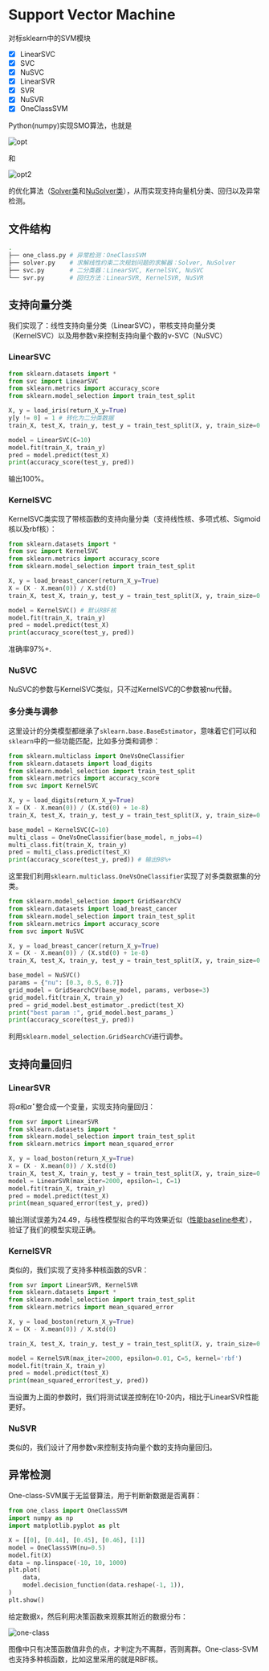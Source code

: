 # Support Vector Machine

对标sklearn中的SVM模块

- [x] LinearSVC
- [x] SVC
- [x] NuSVC
- [x] LinearSVR
- [x] SVR
- [x] NuSVR
- [x] OneClassSVM

Python(numpy)实现SMO算法，也就是

![opt](src/formula.png)

和

![opt2](src/nu-formula.png)

的优化算法（[Solver类](./solver.py)和[NuSolver类](./solver.py)），从而实现支持向量机分类、回归以及异常检测。

## 文件结构

```bash
.
├── one_class.py # 异常检测：OneClassSVM
├── solver.py    # 求解线性约束二次规划问题的求解器：Solver, NuSolver
├── svc.py       # 二分类器：LinearSVC, KernelSVC, NuSVC
└── svr.py       # 回归方法：LinearSVR, KernelSVR, NuSVR
```

## 支持向量分类

我们实现了：线性支持向量分类（LinearSVC），带核支持向量分类（KernelSVC）以及用参数ν来控制支持向量个数的ν-SVC（NuSVC）

### LinearSVC

```python
from sklearn.datasets import *
from svc import LinearSVC
from sklearn.metrics import accuracy_score
from sklearn.model_selection import train_test_split

X, y = load_iris(return_X_y=True)
y[y != 0] = 1 # 转化为二分类数据
train_X, test_X, train_y, test_y = train_test_split(X, y, train_size=0.7)

model = LinearSVC(C=10)
model.fit(train_X, train_y)
pred = model.predict(test_X)
print(accuracy_score(test_y, pred))
```

输出100\%。

### KernelSVC

KernelSVC类实现了带核函数的支持向量分类（支持线性核、多项式核、Sigmoid核以及rbf核）：

```python
from sklearn.datasets import *
from svc import KernelSVC
from sklearn.metrics import accuracy_score
from sklearn.model_selection import train_test_split

X, y = load_breast_cancer(return_X_y=True)
X = (X - X.mean(0)) / X.std(0)
train_X, test_X, train_y, test_y = train_test_split(X, y, train_size=0.7)

model = KernelSVC() # 默认RBF核
model.fit(train_X, train_y)
pred = model.predict(test_X)
print(accuracy_score(test_y, pred))
```

准确率97\%+.

### NuSVC

NuSVC的参数与KernelSVC类似，只不过KernelSVC的C参数被nu代替。

### 多分类与调参

这里设计的分类模型都继承了`sklearn.base.BaseEstimator`，意味着它们可以和`sklearn`中的一些功能匹配，比如多分类和调参：

```python
from sklearn.multiclass import OneVsOneClassifier
from sklearn.datasets import load_digits
from sklearn.model_selection import train_test_split
from sklearn.metrics import accuracy_score
from svc import KernelSVC

X, y = load_digits(return_X_y=True)
X = (X - X.mean(0)) / (X.std(0) + 1e-8)
train_X, test_X, train_y, test_y = train_test_split(X, y, train_size=0.7)

base_model = KernelSVC(C=10)
multi_class = OneVsOneClassifier(base_model, n_jobs=4)
multi_class.fit(train_X, train_y)
pred = multi_class.predict(test_X)
print(accuracy_score(test_y, pred)) # 输出98%+
```

这里我们利用`sklearn.multiclass.OneVsOneClassifier`实现了对多类数据集的分类。

```python
from sklearn.model_selection import GridSearchCV
from sklearn.datasets import load_breast_cancer
from sklearn.model_selection import train_test_split
from sklearn.metrics import accuracy_score
from svc import NuSVC

X, y = load_breast_cancer(return_X_y=True)
X = (X - X.mean(0)) / (X.std(0) + 1e-8)
train_X, test_X, train_y, test_y = train_test_split(X, y, train_size=0.7)

base_model = NuSVC()
params = {"nu": [0.3, 0.5, 0.7]}
grid_model = GridSearchCV(base_model, params, verbose=3)
grid_model.fit(train_X, train_y)
pred = grid_model.best_estimator_.predict(test_X)
print("best param :", grid_model.best_params_)
print(accuracy_score(test_y, pred))
```

利用`sklearn.model_selection.GridSearchCV`进行调参。

## 支持向量回归

### LinearSVR

将$\alpha$和$\alpha^\star$整合成一个变量，实现支持向量回归：

```python
from svr import LinearSVR
from sklearn.datasets import *
from sklearn.model_selection import train_test_split
from sklearn.metrics import mean_squared_error

X, y = load_boston(return_X_y=True)
X = (X - X.mean(0)) / X.std(0)
train_X, test_X, train_y, test_y = train_test_split(X, y, train_size=0.7)
model = LinearSVR(max_iter=2000, epsilon=1, C=1)
model.fit(train_X, train_y)
pred = model.predict(test_X)
print(mean_squared_error(test_y, pred))
```

输出测试误差为24.49，与线性模型拟合的平均效果近似（[性能baseline参考](https://welts.xyz/2021/09/07/baseline/)），验证了我们的模型实现正确。

### KernelSVR

类似的，我们实现了支持多种核函数的SVR：

```python
from svr import LinearSVR, KernelSVR
from sklearn.datasets import *
from sklearn.model_selection import train_test_split
from sklearn.metrics import mean_squared_error

X, y = load_boston(return_X_y=True)
X = (X - X.mean(0)) / X.std(0)

train_X, test_X, train_y, test_y = train_test_split(X, y, train_size=0.7)

model = KernelSVR(max_iter=2000, epsilon=0.01, C=5, kernel='rbf')
model.fit(train_X, train_y)
pred = model.predict(test_X)
print(mean_squared_error(test_y, pred))
```

当设置为上面的参数时，我们将测试误差控制在10-20内，相比于LinearSVR性能更好。

### NuSVR

类似的，我们设计了用参数ν来控制支持向量个数的支持向量回归。

## 异常检测

One-class-SVM属于无监督算法，用于判断新数据是否离群：

```python
from one_class import OneClassSVM
import numpy as np
import matplotlib.pyplot as plt

X = [[0], [0.44], [0.45], [0.46], [1]]
model = OneClassSVM(nu=0.5)
model.fit(X)
data = np.linspace(-10, 10, 1000)
plt.plot(
    data,
    model.decision_function(data.reshape(-1, 1)),
)
plt.show()
```

给定数据`X`，然后利用决策函数来观察其附近的数据分布：

![one-class](src/one_class.png)

图像中只有决策函数值非负的点，才判定为不离群，否则离群。One-class-SVM也支持多种核函数，比如这里采用的就是RBF核。
